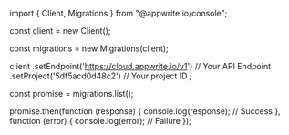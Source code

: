 import { Client, Migrations } from "@appwrite.io/console";

const client = new Client();

const migrations = new Migrations(client);

client
    .setEndpoint('https://cloud.appwrite.io/v1') // Your API Endpoint
    .setProject('5df5acd0d48c2') // Your project ID
;

const promise = migrations.list();

promise.then(function (response) {
    console.log(response); // Success
}, function (error) {
    console.log(error); // Failure
});